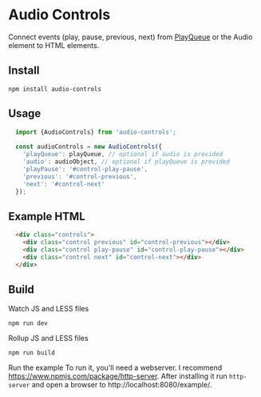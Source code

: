 Audio Controls
==============

Connect events (play, pause, previous, next) from [PlayQueue](https://www.npmjs.com/package/playqueue) or
the Audio element to HTML elements. 


## Install

```
npm install audio-controls
```


## Usage

```js
  import {AudioControls} from 'audio-controls';
    
  const audioControls = new AudioControls({
    'playQueue': playQueue, // optional if audio is provided
    'audio': audioObject, // optional if playQueue is provided
    'playPause': '#control-play-pause',
    'previous': '#control-previous',
    'next': '#control-next'
  });
```
    
## Example HTML

```html
  <div class="controls">
    <div class="control previous" id="control-previous"></div>
    <div class="control play-pause" id="control-play-pause"></div>
    <div class="control next" id="control-next"></div>
  </div>
```

## Build

Watch JS and LESS files
```
npm run dev
```

Rollup JS and LESS files
```
npm run build
```

Run the example
To run it, you'll need a webserver. I recommend https://www.npmjs.com/package/http-server. After installing 
it run `http-server` and open a browser to http://localhost:8080/example/.